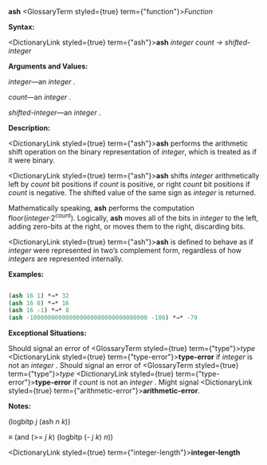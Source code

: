 **ash** <GlossaryTerm styled={true} term={"function"}><i>Function</i></GlossaryTerm> 



**Syntax:** 



<DictionaryLink styled={true} term={"ash"}><b>ash</b></DictionaryLink> *integer count → shifted-integer* 



**Arguments and Values:** 



*integer*—an *integer* . 



*count*—an *integer* . 



*shifted-integer*—an *integer* . 



**Description:** 



<DictionaryLink styled={true} term={"ash"}><b>ash</b></DictionaryLink> performs the arithmetic shift operation on the binary representation of *integer*, which is treated as if it were binary. 



<DictionaryLink styled={true} term={"ash"}><b>ash</b></DictionaryLink> shifts *integer* arithmetically left by *count* bit positions if *count* is positive, or right *count* bit positions if *count* is negative. The shifted value of the same sign as *integer* is returned. 



Mathematically speaking, <b>ash</b> performs the computation floor(<i>integer·</i>2<i><sup>count</sup></i>). Logically, <b>ash</b> moves all of the bits in <i>integer</i> to the left, adding zero-bits at the right, or moves them to the right, discarding bits. 



<DictionaryLink styled={true} term={"ash"}><b>ash</b></DictionaryLink> is defined to behave as if *integer* were represented in two’s complement form, regardless of how *integers* are represented internally. 



**Examples:**
```lisp

(ash 16 1) *→* 32 
(ash 16 0) *→* 16 
(ash 16 -1) *→* 8 
(ash -100000000000000000000000000000000 -100) *→* -79 

```
**Exceptional Situations:** 



Should signal an error of <GlossaryTerm styled={true} term={"type"}><i>type</i></GlossaryTerm> <DictionaryLink styled={true} term={"type-error"}><b>type-error</b></DictionaryLink> if *integer* is not an *integer* . Should signal an error of <GlossaryTerm styled={true} term={"type"}><i>type</i></GlossaryTerm> <DictionaryLink styled={true} term={"type-error"}><b>type-error</b></DictionaryLink> if *count* is not an *integer* . Might signal <DictionaryLink styled={true} term={"arithmetic-error"}><b>arithmetic-error</b></DictionaryLink>. 



**Notes:** 



(logbitp *j* (ash *n k*)) 



*≡* (and (&gt;= *j k*) (logbitp (- *j k*) *n*)) 







 



 



<DictionaryLink styled={true} term={"integer-length"}><b>integer-length</b></DictionaryLink> 



